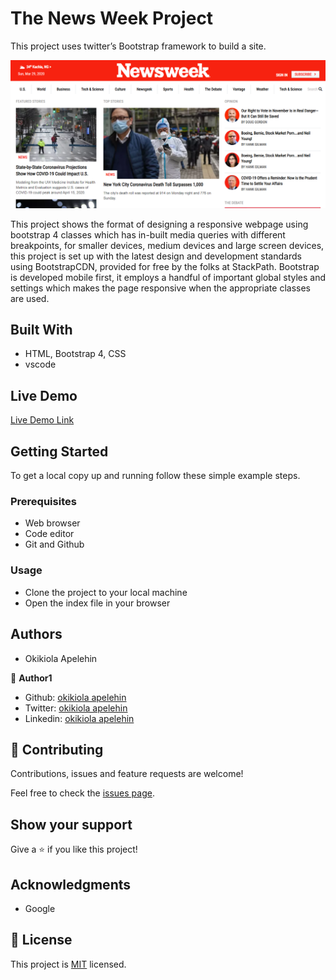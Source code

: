 # The News Week Project
This project uses twitter’s Bootstrap framework to build a site.


![screenshot](asset/images/screenshot.PNG)

This project shows the format of designing a responsive webpage using bootstrap 4 classes which has in-built media queries with different breakpoints, for smaller devices, medium devices and large screen devices, this project is set up with the latest design and development standards using BootstrapCDN, provided for free by the folks at StackPath.  Bootstrap is developed mobile first, it employs a handful of important global styles and settings which makes the page responsive when the appropriate classes are used. 

## Built With

- HTML, Bootstrap 4, CSS
- vscode

## Live Demo

[Live Demo Link](https://rawcdn.githack.com/okikiola11/newsweek-bootstrap/fe59a6fbd848a8be07066d96b00fcc2b0bf2fa29/index.html)


## Getting Started

To get a local copy up and running follow these simple example steps.

### Prerequisites
- Web browser
- Code editor
- Git and Github

### Usage
- Clone the project to your local machine 
- Open the index file in your browser

## Authors

- Okikiola Apelehin

👤 **Author1**

- Github: [okikiola apelehin](https://github.com/okikiola11)
- Twitter: [okikiola apelehin](https://twitter.com/Kikiolla3)
- Linkedin: [okikiola apelehin](https://www.linkedin.com/in/okikiola-apelehin-459008122/)

## 🤝 Contributing

Contributions, issues and feature requests are welcome!

Feel free to check the [issues page](issues/).

## Show your support

Give a ⭐️ if you like this project!

## Acknowledgments

- Google

## 📝 License

This project is [MIT](lic.url) licensed.

